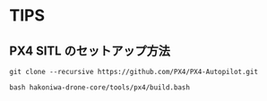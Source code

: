 # TIPS


## PX4 SITL のセットアップ方法

```
git clone --recursive https://github.com/PX4/PX4-Autopilot.git
```


```
bash hakoniwa-drone-core/tools/px4/build.bash
```
